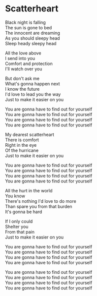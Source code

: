 # Scatterheart  

Black night is falling  
The sun is gone to bed  
The innocent are dreaming  
As you should sleepy head  
Sleep heady sleepy head  

All the love above  
I send into you  
Comfort and protection  
I'll watch over you  

But don't ask me  
What's gonna happen next  
I know the future  
I'd love to lead you the way  
Just to make it easier on you  

You are gonna have to find out for yourself  
You are gonna have to find out for yourself  
You are gonna have to find out for yourself  
You are gonna have to find out for yourself  

My dearest scatterheart  
There is comfort  
Right in the eye  
Of the hurricane  
Just to make it easier on you  

You are gonna have to find out for yourself  
You are gonna have to find out for yourself  
You are gonna have to find out for yourself  
You are gonna have to find out for yourself  

All the hurt in the world  
You know  
There's nothing I'd love to do more  
Than spare you from that burden  
It's gonna be hard  

If I only could  
Shelter you  
From that pain  
Just to make it easier on you  

You are gonna have to find out for yourself  
You are gonna have to find out for yourself  
You are gonna have to find out for yourself  
You are gonna have to find out for yourself  

You are gonna have to find out for yourself  
You are gonna have to find out for yourself  
You are gonna have to find out for yourself  
You are gonna have to find out for yourself  

